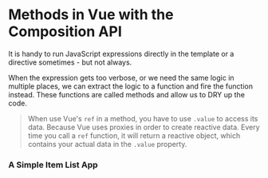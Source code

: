 # Methods in Vue with the Composition API

It is handy to run JavaScript expressions directly in the template or a directive sometimes - but not always.

When the expression gets too verbose, or we need the same logic in multiple places, we can extract the logic to a function and fire the function instead. These functions are called methods and allow us to DRY up the code.

> When use Vue's `ref` in a method, you have to use `.value` to access its data. Because Vue uses proxies in order to create reactive data.
> Every time you call a `ref` function, it will return a reactive object, which contains your actual data in the `.value` property.

<div class="vue-interactive-solution" data-solution-id="item-list" data-vue-app-script="app.js">
    <h3>A Simple Item List App</h3>
    <div class="solution-container"></div>
</div>
